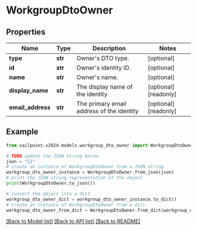 # WorkgroupDtoOwner


## Properties

Name | Type | Description | Notes
------------ | ------------- | ------------- | -------------
**type** | **str** | Owner&#39;s DTO type. | [optional] 
**id** | **str** | Owner&#39;s identity ID. | [optional] 
**name** | **str** | Owner&#39;s name. | [optional] 
**display_name** | **str** | The display name of the identity | [optional] [readonly] 
**email_address** | **str** | The primary email address of the identity | [optional] [readonly] 

## Example

```python
from sailpoint.v2024.models.workgroup_dto_owner import WorkgroupDtoOwner

# TODO update the JSON string below
json = "{}"
# create an instance of WorkgroupDtoOwner from a JSON string
workgroup_dto_owner_instance = WorkgroupDtoOwner.from_json(json)
# print the JSON string representation of the object
print(WorkgroupDtoOwner.to_json())

# convert the object into a dict
workgroup_dto_owner_dict = workgroup_dto_owner_instance.to_dict()
# create an instance of WorkgroupDtoOwner from a dict
workgroup_dto_owner_from_dict = WorkgroupDtoOwner.from_dict(workgroup_dto_owner_dict)
```
[[Back to Model list]](../README.md#documentation-for-models) [[Back to API list]](../README.md#documentation-for-api-endpoints) [[Back to README]](../README.md)


